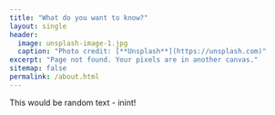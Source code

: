 ```yaml
---
title: "What do you want to know?"
layout: single
header:
  image: unsplash-image-1.jpg
  caption: "Photo credit: [**Unsplash**](https://unsplash.com)"
excerpt: "Page not found. Your pixels are in another canvas."
sitemap: false
permalink: /about.html
---
```


This would be random text - inint!
